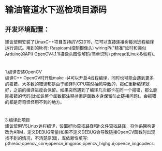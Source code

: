输油管道水下巡检项目源码
=
开发环境配置：
-
建议使用安装了LinuxC++项目支持的VS2019，它可以直接连接树莓派远程编译运行调试。用到的lib有: Raspicam(控制摄像头) wiringPi("精准"延时和类似Arduino的API) OpenCV4.1.1(摄像头图像解码/简单识别) pthread(Linux多线程)。
#
1.编译安装OpenCV<br/>
编译C++ OpenCV时开启make -j4可以开启4线程编译，同时也可能会遇到更多的报错。大多数的错误都是由于编译时CPU突然抽风导致的，报红重新编译就好，之前的编译进度会保留。如果突然遇到了编译几次都卡在同一个报错，那么删除报错的代码(比如说整个函数都注释掉但是函数本身保留防止链接问题)。会报错的都是奇奇怪怪用不到的地方。
#
3.编译此项目<br/>
建议使用VSLinux远程编译，设置好lib查找路径和h文件查找路径，将体系架构更改为ARM，定义DEBUG常量(如果不定义DEBUG会导致链接OpenCV函数时出现找不到的情况，不清楚原因)，库依赖性填写: pthread;opencv_core;opencv_imgproc;opencv_highgui;opencv_imgcodecs
